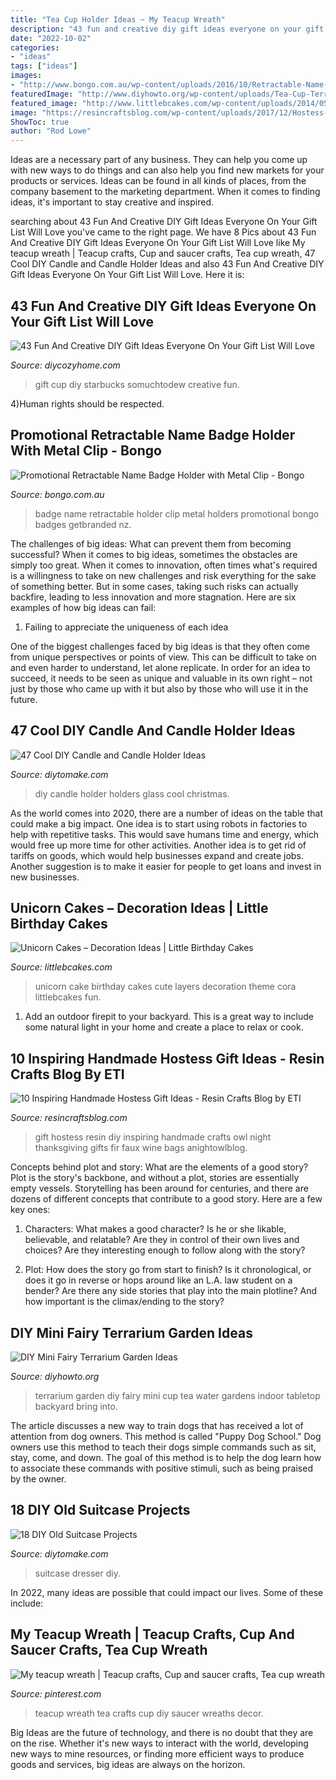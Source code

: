 ```yaml
---
title: "Tea Cup Holder Ideas ~ My Teacup Wreath"
description: "43 fun and creative diy gift ideas everyone on your gift list will love"
date: "2022-10-02"
categories:
- "ideas"
tags: ["ideas"]
images:
- "http://www.bongo.com.au/wp-content/uploads/2016/10/Retractable-Name-Badge-Holder-with-Metal-Clip.jpg"
featuredImage: "http://www.diyhowto.org/wp-content/uploads/Tea-Cup-Terrarium-DIY-Mini-Fairy-Terrarium-Garden-Ideas.jpg"
featured_image: "http://www.littlebcakes.com/wp-content/uploads/2014/05/Unicorn-Birthday-Cake-768x1024.jpg"
image: "https://resincraftsblog.com/wp-content/uploads/2017/12/Hostess-Gift-Ideas-5.jpg"
ShowToc: true
author: "Rod Lowe"
---
```



Ideas are a necessary part of any business. They can help you come up with new ways to do things and can also help you find new markets for your products or services. Ideas can be found in all kinds of places, from the company basement to the marketing department. When it comes to finding ideas, it's important to stay creative and inspired.

	

		
searching about 43 Fun And Creative DIY Gift Ideas Everyone On Your Gift List Will Love you've came to the right page. We have 8 Pics about 43 Fun And Creative DIY Gift Ideas Everyone On Your Gift List Will Love like My teacup wreath | Teacup crafts, Cup and saucer crafts, Tea cup wreath, 47 Cool DIY Candle and Candle Holder Ideas and also 43 Fun And Creative DIY Gift Ideas Everyone On Your Gift List Will Love. Here it is:
		
    
## 43 Fun And Creative DIY Gift Ideas Everyone On Your Gift List Will Love

<img loading=lazy src="https://diycozyhome.com/wp-content/uploads/2015/12/starbucks-cup.jpg" onerror="this.onerror=null;this.src='https://tse4.mm.bing.net/th?id=OIP.DDcoYQJgmnfVD06p7t1KjQHaKo&amp;pid=15.1';" alt="43 Fun And Creative DIY Gift Ideas Everyone On Your Gift List Will Love">

_Source: diycozyhome.com_

>gift cup diy starbucks somuchtodew creative fun. 

	

4)Human rights should be respected.

    
## Promotional Retractable Name Badge Holder With Metal Clip - Bongo

<img loading=lazy src="http://www.bongo.com.au/wp-content/uploads/2016/10/Retractable-Name-Badge-Holder-with-Metal-Clip.jpg" onerror="this.onerror=null;this.src='https://tse3.mm.bing.net/th?id=OIP.XkFO8a8AeoZ1RT1_AZ7MIwD6D6&amp;pid=15.1';" alt="Promotional Retractable Name Badge Holder with Metal Clip - Bongo">

_Source: bongo.com.au_

>badge name retractable holder clip metal holders promotional bongo badges getbranded nz. 

	

The challenges of big ideas: What can prevent them from becoming successful?
When it comes to big ideas, sometimes the obstacles are simply too great. When it comes to innovation, often times what's required is a willingness to take on new challenges and risk everything for the sake of something better. But in some cases, taking such risks can actually backfire, leading to less innovation and more stagnation. Here are six examples of how big ideas can fail:
1) Failing to appreciate the uniqueness of each idea

One of the biggest challenges faced by big ideas is that they often come from unique perspectives or points of view. This can be difficult to take on and even harder to understand, let alone replicate. In order for an idea to succeed, it needs to be seen as unique and valuable in its own right – not just by those who came up with it but also by those who will use it in the future.

    
## 47 Cool DIY Candle And Candle Holder Ideas

<img loading=lazy src="https://www.diytomake.com/wp-content/uploads/2015/12/DIY-Beautiful-Christmas-Candels.jpg" onerror="this.onerror=null;this.src='https://tse2.mm.bing.net/th?id=OIP.d6aW653AohKORzu0Ajzd4wHaJ3&amp;pid=15.1';" alt="47 Cool DIY Candle and Candle Holder Ideas">

_Source: diytomake.com_

>diy candle holder holders glass cool christmas. 

	

As the world comes into 2020, there are a number of ideas on the table that could make a big impact. One idea is to start using robots in factories to help with repetitive tasks. This would save humans time and energy, which would free up more time for other activities. Another idea is to get rid of tariffs on goods, which would help businesses expand and create jobs. Another suggestion is to make it easier for people to get loans and invest in new businesses.

    
## Unicorn Cakes – Decoration Ideas | Little Birthday Cakes

<img loading=lazy src="http://www.littlebcakes.com/wp-content/uploads/2014/05/Unicorn-Birthday-Cake-768x1024.jpg" onerror="this.onerror=null;this.src='https://tse3.mm.bing.net/th?id=OIP.xy5nFYeoJLBySGY8s2klBQHaJ4&amp;pid=15.1';" alt="Unicorn Cakes – Decoration Ideas | Little Birthday Cakes">

_Source: littlebcakes.com_

>unicorn cake birthday cakes cute layers decoration theme cora littlebcakes fun. 

	

1. Add an outdoor firepit to your backyard. This is a great way to include some natural light in your home and create a place to relax or cook. 

    
## 10 Inspiring Handmade Hostess Gift Ideas - Resin Crafts Blog By ETI

<img loading=lazy src="https://resincraftsblog.com/wp-content/uploads/2017/12/Hostess-Gift-Ideas-5.jpg" onerror="this.onerror=null;this.src='https://tse4.mm.bing.net/th?id=OIP.mCZWGf7utJuD_jO8PailgQHaLH&amp;pid=15.1';" alt="10 Inspiring Handmade Hostess Gift Ideas - Resin Crafts Blog by ETI">

_Source: resincraftsblog.com_

>gift hostess resin diy inspiring handmade crafts owl night thanksgiving gifts fir faux wine bags anightowlblog. 

	

Concepts behind plot and story: What are the elements of a good story?
Plot is the story's backbone, and without a plot, stories are essentially empty vessels. Storytelling has been around for centuries, and there are dozens of different concepts that contribute to a good story. Here are a few key ones:
1) Characters: What makes a good character? Is he or she likable, believable, and relatable? Are they in control of their own lives and choices? Are they interesting enough to follow along with the story?

2) Plot: How does the story go from start to finish? Is it chronological, or does it go in reverse or hops around like an L.A. law student on a bender? Are there any side stories that play into the main plotline? And how important is the climax/ending to the story?

    
## DIY Mini Fairy Terrarium Garden Ideas

<img loading=lazy src="http://www.diyhowto.org/wp-content/uploads/Tea-Cup-Terrarium-DIY-Mini-Fairy-Terrarium-Garden-Ideas.jpg" onerror="this.onerror=null;this.src='https://tse2.mm.bing.net/th?id=OIP.vKq1OElbp9odl4Rw3iSlewHaJ8&amp;pid=15.1';" alt="DIY Mini Fairy Terrarium Garden Ideas">

_Source: diyhowto.org_

>terrarium garden diy fairy mini cup tea water gardens indoor tabletop backyard bring into. 

	

The article discusses a new way to train dogs that has received a lot of attention from dog owners. This method is called "Puppy Dog School." Dog owners use this method to teach their dogs simple commands such as sit, stay, come, and down. The goal of this method is to help the dog learn how to associate these commands with positive stimuli, such as being praised by the owner.

    
## 18 DIY Old Suitcase Projects

<img loading=lazy src="https://www.diytomake.com/wp-content/uploads/2015/09/DIY-Vintage-Suitcase-Dresser.jpg" onerror="this.onerror=null;this.src='https://tse3.mm.bing.net/th?id=OIP.DjDjOG9DDa1JHFgBg0-qSAHaJ3&amp;pid=15.1';" alt="18 DIY Old Suitcase Projects">

_Source: diytomake.com_

>suitcase dresser diy. 

	

In 2022, many ideas are possible that could impact our lives. Some of these include: 

    
## My Teacup Wreath | Teacup Crafts, Cup And Saucer Crafts, Tea Cup Wreath

<img loading=lazy src="https://i.pinimg.com/736x/0f/08/59/0f0859fb55c318ae1c413f480048bbe9--wreaths.jpg" onerror="this.onerror=null;this.src='https://tse3.mm.bing.net/th?id=OIP.UjDhhg0LzcuxjgCVx4maxAHaNK&amp;pid=15.1';" alt="My teacup wreath | Teacup crafts, Cup and saucer crafts, Tea cup wreath">

_Source: pinterest.com_

>teacup wreath tea crafts cup diy saucer wreaths decor. 

	

Big Ideas are the future of technology, and there is no doubt that they are on the rise. Whether it's new ways to interact with the world, developing new ways to mine resources, or finding more efficient ways to produce goods and services, big ideas are always on the horizon. 

